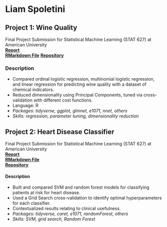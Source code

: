 # Liam Spoletini

## Project 1: Wine Quality 
Final Project Submission for Statistical Machine Learning (STAT 627) at American University   
[**Report**](https://github.com/Lspoletini/WineHearts/blob/main/R/WineQuality.pdf)  
[**RMarkdown File**](https://github.com/Lspoletini/WineHearts/blob/main/R/WineQuality.Rmd)
[**Repository**](https://github.com/Lspoletini/WineHearts)

### Description
- Compared ordinal logistic regression, multinomial logistic regression, and linear regression for predicting wine quality with a dataset of chemical indicators.
- Reduced dimensionality using Principal Components, tuned via cross-validation with different cost functions.
- Language: R
- *Packages: tidyverse, ggplot, glmnet, e1071, nnet, others*
- *Skills: regression, parameter tuning, dimensionality reduction*

## Project 2: Heart Disease Classifier 
Final Project Submission for Statistical Machine Learning (STAT 627) at American University   
[**Report**](https://github.com/Lspoletini/WineHearts/blob/main/HeartDisease.pdf)  
[**RMarkdown File**](https://github.com/Lspoletini/WineHearts/blob/main/HeartDisease.Rmd)  
[**Repository**](https://github.com/Lspoletini/WineHearts)

#### Description
- Built and compared SVM and random forest models for classifying patients at risk for heart disease.
- Used a Grid Search cross-validation to identify optimal hyperparameters for each classifier.
- Contextualized results relating to clinical usefulness.
- *Packages: tidyverse, caret, e1071, randomForest, others*
- *Skills: SVM, grid search, Random Forest*


